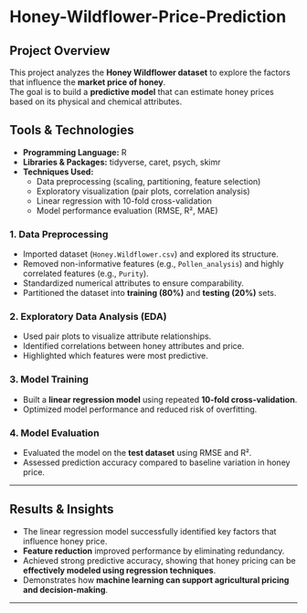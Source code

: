 # Honey-Wildflower-Price-Prediction

## Project Overview
This project analyzes the **Honey Wildflower dataset** to explore the factors that influence the **market price of honey**.  
The goal is to build a **predictive model** that can estimate honey prices based on its physical and chemical attributes.  

## Tools & Technologies
- **Programming Language:** R  
- **Libraries & Packages:** tidyverse, caret, psych, skimr  
- **Techniques Used:**  
  - Data preprocessing (scaling, partitioning, feature selection)  
  - Exploratory visualization (pair plots, correlation analysis)  
  - Linear regression with 10-fold cross-validation  
  - Model performance evaluation (RMSE, R², MAE)  

### 1. Data Preprocessing
- Imported dataset (`Honey.Wildflower.csv`) and explored its structure.  
- Removed non-informative features (e.g., `Pollen_analysis`) and highly correlated features (e.g., `Purity`).  
- Standardized numerical attributes to ensure comparability.  
- Partitioned the dataset into **training (80%)** and **testing (20%)** sets.  

### 2. Exploratory Data Analysis (EDA)
- Used pair plots to visualize attribute relationships.  
- Identified correlations between honey attributes and price.  
- Highlighted which features were most predictive.  

### 3. Model Training
- Built a **linear regression model** using repeated **10-fold cross-validation**.  
- Optimized model performance and reduced risk of overfitting.  

### 4. Model Evaluation
- Evaluated the model on the **test dataset** using RMSE and R².  
- Assessed prediction accuracy compared to baseline variation in honey price.  

---

##  Results & Insights
- The linear regression model successfully identified key factors that influence honey price.  
- **Feature reduction** improved performance by eliminating redundancy.  
- Achieved strong predictive accuracy, showing that honey pricing can be **effectively modeled using regression techniques**.  
- Demonstrates how **machine learning can support agricultural pricing and decision-making**.  

---
